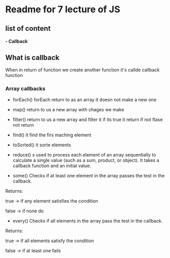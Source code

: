 # Readme for 7 lecture of JS

## list of content 
#### - Callback

## What is callback 
When in return of function we create another function it's callde callback function

### Array callbacks
- forEach()
forEach return to as an array it doesn not make a new one

- map()
return to us a new array with chages we make

- filter()
return to us a new array and filter it if its true it return if not flase not return 

- find()
it find the firs maching element 

- toSorted()
it sorte elements

- reduce()
s used to process each element of an array
sequentially to calculate a single value (such as a sum, product, or object). It takes a
callback function and an initial value.

- some()
Checks if at least one element in the array passes the test in the callback.

Returns:

true → if any element satisfies the condition

false → if none do

- every()
Checks if all elements in the array pass the test in the callback.

Returns:

true → if all elements satisfy the condition

false → if at least one fails
